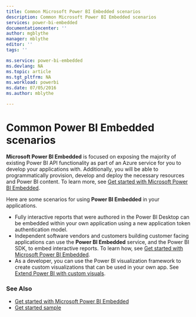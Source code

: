 ```yaml
---
title: Common Microsoft Power BI Embedded scenarios
description: Common Microsoft Power BI Embedded scenarios
services: power-bi-embedded
documentationcenter: ''
author: mgblythe
manager: mblythe
editor: ''
tags: ''

ms.service: power-bi-embedded
ms.devlang: NA
ms.topic: article
ms.tgt_pltfrm: NA
ms.workload: powerbi
ms.date: 07/05/2016
ms.author: mblythe

---
```

# Common Power BI Embedded scenarios
**Microsoft Power BI Embedded** is focused on exposing the majority of existing Power BI API functionality as part of an Azure service for you to develop your applications with.  Additionally, you will be able to programmatically provision, develop and deploy the necessary resources and Power BI content. To learn more, see [Get started with Microsoft Power BI Embedded](power-bi-embedded-get-started.md).

Here are some scenarios for using **Power BI Embedded** in your applications.

* Fully interactive reports that were authored in the Power BI Desktop can be embedded within your own application using a new application token authentication model.
* Independent software vendors and customers building customer facing applications can use the **Power BI Embedded** service, and the Power BI SDK, to embed interactive reports. To learn how, see [Get started with Microsoft Power BI Embedded](power-bi-embedded-get-started.md).
* As a developer, you can use the Power BI visualization framework to create custom visualizations that can be used in your own app. See [Extend Power BI with custom visuals](https://powerbi.microsoft.com/custom-visuals/).

### See Also
* [Get started with Microsoft Power BI Embedded](power-bi-embedded-get-started.md)
* [Get started sample](power-bi-embedded-get-started.md)

